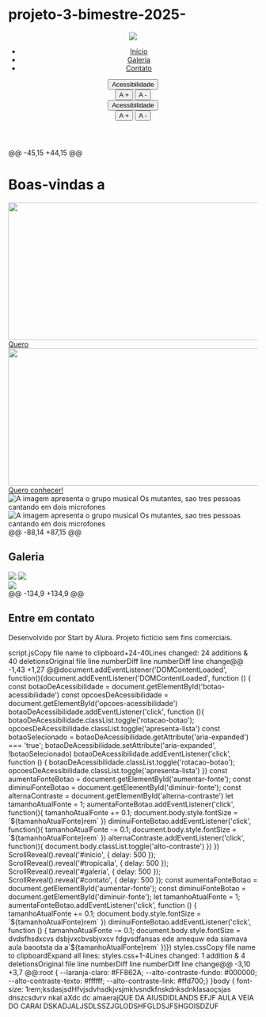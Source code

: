 # projeto-3-bimestre-2025-
  <link rel="preconnect" href="https://fonts.googleapis.com">    <title>Tropicália</title>    <link href="https://cdnjs.cloudflare.com/ajax/libs/bootstrap/5.3.3/css/bootstrap.min.css" rel="stylesheet">    <link rel="stylesheet" href="https://cdnjs.cloudflare.com/ajax/libs/bootstrap-icons/1.11.3/font/bootstrap-icons.min.css">    <link rel="stylesheet"        href="https://cdnjs.cloudflare.com/ajax/libs/bootstrap-icons/1.11.3/font/bootstrap-icons.min.css">    <link rel="stylesheet" href="styles.css"></head><body>    <header class=" p-5">        <nav class="container d-flex justify-content-between align-items-center" >        <nav class="container d-flex justify-content-between align-items-center">            <img src="img/logo.png" class="nav-img " loading="lazy">            <ul class="nav mt-5">                <li class="nav-item"><a class="nav-link" href="#inicio">Início</a></li>                <li class="nav-item"><a class="nav-link" href="#galeria">Galeria</a></li>                <li class="nav-item"><a class="nav-link" href="#contato">Contato</a></li>            </ul>            <div id="acessibilidade" class="menu-acessibilidade" aria-label="Menu de acessibilidade">                <button id="botao-acessibilidade" class="btn btn-primary rotacao-botao fw-bold" aria-expanded="false"                    aria-controls="opcoes-acessibilidade">Acessibilidade</button>                <div id="opcoes-acessibilidade" class="opcoes-acessibilidade apresenta-lista  " role="group"                    aria-label="Opções de acessibilidade">                    <button id="aumentar-fonte" class="btn btn-primary fw-bold" aria-label="Aumentar fonte">A +</button>                                        <button id="diminuir-fonte" class="btn btn-primary fw-bold" aria-label="Diminuir fonte">A -</button>                                <div id="acessibilidade" class="menu-acessibilidade">                <button id="botao-acessibilidade" class="btn btn-primary rotacao-botao fw-bold">Acessibilidade</button>                <div id="opcoes-acessibilidade" class="opcoes-acessibilidade apresenta-lista ">                    <button id="aumentar-fonte" class="btn btn-primary fw-bold">A +</button>                    <button id="diminuir-fonte" class="btn btn-primary fw-bold">A -</button>                </div>            </div>                    </nav>           </header>@@ -45,15 +44,15 @@            <div class="inicio-fundo d-flex justify-content-between align-items-center">                <div class="esquerda-conteudo">                    <h1 class="display-4 text-white fst-italic fw-bold">Boas-vindas a</h1>                    <img src="img/logo-2.png" class="mb-3" width="563"                        height="278" loading="lazy">                    <a href="#tropicalia"                        class="btn btn-primary btn-lg botao-inicio fw-semibold">Quero                    <img src="img/logo-2.png" class="mb-3" width="563" height="278" loading="lazy">                    <a href="#tropicalia" class="btn btn-primary btn-lg botao-inicio fw-semibold">Quero                        conhecer!</a>                </div>                <img src="img/lossy-page1-640px-Os_Mutantes.tif (1).png" alt="A imagem apresenta o grupo musical Os mutantes, sao tres pessoas cantando em  dois microfones" title="Os mutantes - CC0 Domínio Público / Acervo Arquivo Nacional" class="img-fluid img-inicio">                <img src="img/lossy-page1-640px-Os_Mutantes.tif (1).png"                    alt="A imagem apresenta o grupo musical Os mutantes, sao tres pessoas cantando em  dois microfones"                    title="Os mutantes - CC0 Domínio Público / Acervo Arquivo Nacional" class="img-fluid img-inicio">              </div>            </div>        </section>        <section id="tropicalia" class="my-5 pt-6 secao-tropicalia">@@ -88,14 +87,15 @@ <h2 class="text-center pt-5">Galeria</h2>                </div>                <div class="row mt-4  justify-content-md-center">                    <div class="col-md-4">                        <img src="img/lossy-page1-640px-Gilberto_Gil_nos_anos_1960.tif.jpg" class="img-fluid rounded-5" loading="lazy">                        <img src="img/lossy-page1-640px-Gilberto_Gil_nos_anos_1960.tif.jpg" class="img-fluid rounded-5"                            loading="lazy">                    </div>                    <div class="col-md-4">                        <img src="img/lossy-page1-640px-Caetano_Veloso_no_III_Festival_da_Música_Popular.tif.jpg"                            class="img-fluid rounded-5" loading="lazy">                    </div>                </div>             </div>            </div>        </section>        <section id="contato">@@ -134,9 +134,9 @@ <h2 class="mb-3">Entre em contato</h2>        <i class="bi bi-tiktok"></i>        <p class="mt-3">Desenvolvido por Start by Alura. Projeto fictício sem fins comerciais.</p>    </footer>        <script src="script.js"></script>  </body></html>
‎script.jsCopy file name to clipboard+24-40Lines changed: 24 additions & 40 deletionsOriginal file line numberDiff line numberDiff line change@@ -1,43 +1,27 @@document.addEventListener('DOMContentLoaded', function(){document.addEventListener('DOMContentLoaded', function () {    const botaoDeAcessibilidade = document.getElementById('botao-acessibilidade')    const opcoesDeAcessibilidade = document.getElementById('opcoes-acessibilidade')     botaoDeAcessibilidade.addEventListener('click', function (){     botaoDeAcessibilidade.classList.toggle('rotacao-botao');     opcoesDeAcessibilidade.classList.toggle('apresenta-lista')      const botaoSelecionado = botaoDeAcessibilidade.getAttribute('aria-expanded') === 'true';     botaoDeAcessibilidade.setAttribute('aria-expanded', !botaoSelecionado)       botaoDeAcessibilidade.addEventListener('click', function () {        botaoDeAcessibilidade.classList.toggle('rotacao-botao');        opcoesDeAcessibilidade.classList.toggle('apresenta-lista')    })      const aumentaFonteBotao = document.getElementById('aumentar-fonte');     const diminuiFonteBotao = document.getElementById('diminuir-fonte');          const alternaContraste = document.getElementById('alterna-contraste')      let tamanhoAtualFonte = 1;      aumentaFonteBotao.addEventListener('click', function(){         tamanhoAtualFonte += 0.1;         document.body.style.fontSize = `${tamanhoAtualFonte}rem`      })      diminuiFonteBotao.addEventListener('click', function(){         tamanhoAtualFonte -= 0.1;         document.body.style.fontSize = `${tamanhoAtualFonte}rem`      })      alternaContraste.addEventListener('click', function(){         document.body.classList.toggle('alto-contraste')     })   })  ScrollReveal().reveal('#inicio', { delay: 500 }); ScrollReveal().reveal('#tropicalia', { delay: 500 }); ScrollReveal().reveal('#galeria', { delay: 500 }); ScrollReveal().reveal('#contato', { delay: 500 });    const aumentaFonteBotao = document.getElementById('aumentar-fonte');    const diminuiFonteBotao = document.getElementById('diminuir-fonte');    let tamanhoAtualFonte = 1;    aumentaFonteBotao.addEventListener('click', function () {        tamanhoAtualFonte += 0.1;        document.body.style.fontSize = `${tamanhoAtualFonte}rem`    })    diminuiFonteBotao.addEventListener('click', function () {        tamanhoAtualFonte -= 0.1;        document.body.style.fontSize = dvdsfhsdxcvs dsbjvxcbvsbjvxcv fdgvsdfansas ede amequw eda siamava aula baootsta da a`${tamanhoAtualFonte}rem`    })})
‎styles.cssCopy file name to clipboardExpand all lines: styles.css+1-4Lines changed: 1 addition & 4 deletionsOriginal file line numberDiff line numberDiff line change@@ -3,10 +3,7 @@:root {    --laranja-claro: #FF862A;    --alto-contraste-fundo: #000000;    --alto-contraste-texto: #ffffff;    --alto-contraste-link: #ffd700;} }body {    font-size: 1rem;ksdasjsdHfvjsdvhsdkjvsjmklvsndkfnskdnksdnklasaoçsjas dnszcsdvrv nkal aXdc dc amaerajQUE DA AIUSDIDLANDS EFJF AULA VEIA DO CARAI DSKADJALJSDLSSZJGLODSHFGLDSJFSHGOISDZUF
